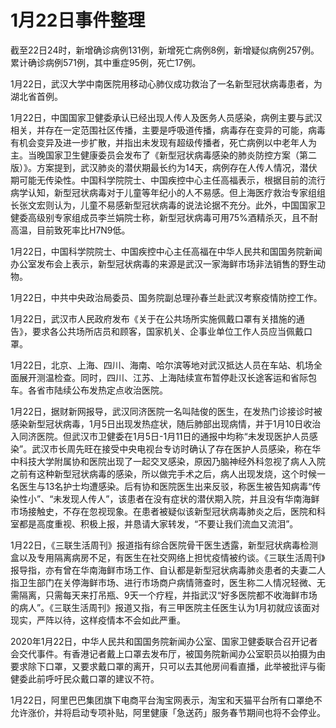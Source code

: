 # 1月22日事件整理

截至22日24时，新增确诊病例131例，新增死亡病例8例，新增疑似病例257例。累计确诊病例571例，其中重症95例，死亡17例。

1月22日，武汉大学中南医院用移动心肺仪成功救治了一名新型冠状病毒患者，为湖北省首例。

1月22日，中国国家卫健委承认已经出现人传人及医务人员感染，病例主要与武汉相关，并存在一定范围社区传播，主要是呼吸道传播，病毒存在变异的可能，病毒有机会变异及进一步扩散，并指出未发现有超级传播者，死亡病例以中老年人为主。当晚国家卫生健康委员会发布了《新型冠状病毒感染的肺炎防控方案（第二版）》。方案提到，武汉肺炎的潜伏期最长约为14天，病例存在人传人情况，潜伏期可能无传染性。中国科学院院士、中国疾控中心主任高福表示，根据目前的流行病学认知，新型冠状病毒对于儿童等年纪小的人不易感。但上海医疗救治专家组组长张文宏则认为，儿童不易感新型冠状病毒的说法论据不充分。此外，中国国家卫健委高级别专家组成员李兰娟院士称，新型冠状病毒可用75%酒精杀灭，且不耐高温，目前致死率比H7N9低。

1月22日，中国科学院院士、中国疾控中心主任高福在中华人民共和国国务院新闻办公室发布会上表示，新型冠状病毒的来源是武汉一家海鲜市场非法销售的野生动物。

1月22日，中共中央政治局委员、国务院副总理孙春兰赴武汉考察疫情防控工作。

1月22日，武汉市人民政府发布《关于在公共场所实施佩戴口罩有关措施的通告》，要求各公共场所店员和顾客，国家机关、企事业单位工作人员应当佩戴口罩。

1月22日，北京、上海、四川、海南、哈尔滨等地对武汉抵达人员在车站、机场全面展开测温检查。同时，四川、江苏、上海陆续宣布暂停赴汉长途客运和省际包车。各省市陆续公布发热定点收治医院。

1月22日，据财新网报导，武汉同济医院一名叫陆俊的医生，在发热门诊接诊时被感染新型冠状病毒，1月5日出现发热症状，随后肺部出现病情，并于1月10日收治入同济医院。但武汉市卫健委在1月5日-1月11日的通报中均称“未发现医护人员感染”。武汉市长周先旺在接受中央电视台专访时确认了存在医护人员感染，称在华中科技大学附属协和医院出现了一起交叉感染，原因乃脑神经外科忽视了病人入院之前有这种新型冠状病毒的感染，所以做完手术之后，病人出现发烧，这个时候一名医生与13名护士均遭感染。后有协和医院医生出来反驳，称医生被告知病毒“传染性小”、“未发现人传人”，该患者在没有症状的潜伏期入院，并且没有华南海鲜市场接触史，不存在忽视现象。在患者被疑似该新型冠状病毒肺炎之后，医院和科室都是高度重视、积极上报，并恳请大家转发，“不要让我们流血又流泪”。

1月22日，《三联生活周刊》报道指有综合医院骨干医生透露，新型冠状病毒检测盒以及专用隔离病房不足，有医生在社交网络上担忧疫情被约谈。《三联生活周刊》报导指，亦有曾在华南海鲜市场工作、自认都是新型冠状病毒肺炎患者的夫妻二人指卫生部门在关停海鲜市场、进行市场商户病情筛查时，医生称二人情况轻微、无需隔离，只需每天来打吊瓶、9天一个疗程，并指武汉“好多医院都不收海鲜市场的病人”。《三联生活周刊》报道又指，有三甲医院主任医生认为1月初就应该面对现实，严阵以待，这样疫情本不会如此严重。

2020年1月22日，中华人民共和国国务院新闻办公室、国家卫健委联合召开记者会交代事件。有香港记者戴上口罩去发布厅，被国务院新闻办公室职员以拍摄为由要求除下口罩，又要求戴口罩的离开，只可以去其他房间看直播，此举被批评与衞健委此前呼吁民众戴口罩的建议不符。

1月22日，阿里巴巴集团旗下电商平台淘宝网表示，淘宝和天猫平台所有口罩绝不允许涨价，并将启动专项补贴，阿里健康「急送药」服务春节期间也将不会停业。
